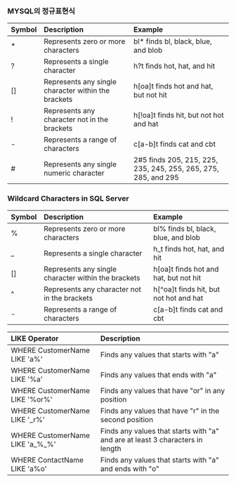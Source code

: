 ### MYSQL의 정규표현식

| Symbol | Description                                         | Example                                                      |
| :----- | :-------------------------------------------------- | :----------------------------------------------------------- |
| *      | Represents zero or more characters                  | bl* finds bl, black, blue, and blob                          |
| ?      | Represents a single character                       | h?t finds hot, hat, and hit                                  |
| []     | Represents any single character within the brackets | h[oa]t finds hot and hat, but not hit                        |
| !      | Represents any character not in the brackets        | h[!oa]t finds hit, but not hot and hat                       |
| -      | Represents a range of characters                    | c[a-b]t finds cat and cbt                                    |
| #      | Represents any single numeric character             | 2#5 finds 205, 215, 225, 235, 245, 255, 265, 275, 285, and 295 |





### Wildcard Characters in SQL Server

| Symbol | Description                                         | Example                                |
| :----- | :-------------------------------------------------- | :------------------------------------- |
| %      | Represents zero or more characters                  | bl% finds bl, black, blue, and blob    |
| _      | Represents a single character                       | h_t finds hot, hat, and hit            |
| []     | Represents any single character within the brackets | h[oa]t finds hot and hat, but not hit  |
| ^      | Represents any character not in the brackets        | h[^oa]t finds hit, but not hot and hat |
| -      | Represents a range of characters                    | c[a-b]t finds cat and cbt              |





| LIKE Operator                   | Description                                                  |
| :------------------------------ | :----------------------------------------------------------- |
| WHERE CustomerName LIKE 'a%'    | Finds any values that starts with "a"                        |
| WHERE CustomerName LIKE '%a'    | Finds any values that ends with "a"                          |
| WHERE CustomerName LIKE '%or%'  | Finds any values that have "or" in any position              |
| WHERE CustomerName LIKE '_r%'   | Finds any values that have "r" in the second position        |
| WHERE CustomerName LIKE 'a_%_%' | Finds any values that starts with "a" and are at least 3 characters in length |
| WHERE ContactName LIKE 'a%o'    | Finds any values that starts with "a" and ends with "o"      |